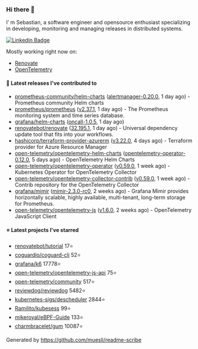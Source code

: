 ### Hi there 👋

I’ m Sebastian, a software engineer and opensource enthusiast specializing in developing, monitoring and managing releases in distributed systems.

[![Linkedin Badge](https://img.shields.io/badge/-LinkedIn-blue?style=flat&logo=Linkedin&logoColor=white&link=https://www.linkedin.com/in/sebastian-poxhofer/)](https://www.linkedin.com/in/sebastian-poxhofer/)

Mostly working right now on:
- [Renovate](https://github.com/renovatebot/renovate)
- [OpenTelemetry](https://github.com/open-telemetry)



#### 🚀 Latest releases I've contributed to

- [prometheus-community/helm-charts](https://github.com/prometheus-community/helm-charts) ([alertmanager-0.20.0](https://github.com/prometheus-community/helm-charts/releases/tag/alertmanager-0.20.0), 1 day ago) - Prometheus community Helm charts
- [prometheus/prometheus](https://github.com/prometheus/prometheus) ([v2.37.1](https://github.com/prometheus/prometheus/releases/tag/v2.37.1), 1 day ago) - The Prometheus monitoring system and time series database.
- [grafana/helm-charts](https://github.com/grafana/helm-charts) ([oncall-1.0.5](https://github.com/grafana/helm-charts/releases/tag/oncall-1.0.5), 1 day ago)
- [renovatebot/renovate](https://github.com/renovatebot/renovate) ([32.195.1](https://github.com/renovatebot/renovate/releases/tag/32.195.1), 1 day ago) - Universal dependency update tool that fits into your workflows.
- [hashicorp/terraform-provider-azurerm](https://github.com/hashicorp/terraform-provider-azurerm) ([v3.22.0](https://github.com/hashicorp/terraform-provider-azurerm/releases/tag/v3.22.0), 4 days ago) - Terraform provider for Azure Resource Manager
- [open-telemetry/opentelemetry-helm-charts](https://github.com/open-telemetry/opentelemetry-helm-charts) ([opentelemetry-operator-0.12.0](https://github.com/open-telemetry/opentelemetry-helm-charts/releases/tag/opentelemetry-operator-0.12.0), 5 days ago) - OpenTelemetry Helm Charts
- [open-telemetry/opentelemetry-operator](https://github.com/open-telemetry/opentelemetry-operator) ([v0.59.0](https://github.com/open-telemetry/opentelemetry-operator/releases/tag/v0.59.0), 1 week ago) - Kubernetes Operator for OpenTelemetry Collector
- [open-telemetry/opentelemetry-collector-contrib](https://github.com/open-telemetry/opentelemetry-collector-contrib) ([v0.59.0](https://github.com/open-telemetry/opentelemetry-collector-contrib/releases/tag/v0.59.0), 1 week ago) - Contrib repository for the OpenTelemetry Collector
- [grafana/mimir](https://github.com/grafana/mimir) ([mimir-2.3.0-rc0](https://github.com/grafana/mimir/releases/tag/mimir-2.3.0-rc0), 2 weeks ago) - Grafana Mimir provides horizontally scalable, highly available, multi-tenant, long-term storage for Prometheus.
- [open-telemetry/opentelemetry-js](https://github.com/open-telemetry/opentelemetry-js) ([v1.6.0](https://github.com/open-telemetry/opentelemetry-js/releases/tag/v1.6.0), 2 weeks ago) - OpenTelemetry JavaScript Client

#### ⭐ Latest projects I've starred

- [renovatebot/tutorial](https://github.com/renovatebot/tutorial) 17⭐
- [coguardio/coguard-cli](https://github.com/coguardio/coguard-cli) 52⭐
- [grafana/k6](https://github.com/grafana/k6) 17778⭐
- [open-telemetry/opentelemetry-js-api](https://github.com/open-telemetry/opentelemetry-js-api) 75⭐
- [open-telemetry/community](https://github.com/open-telemetry/community) 517⭐
- [reviewdog/reviewdog](https://github.com/reviewdog/reviewdog) 5482⭐
- [kubernetes-sigs/descheduler](https://github.com/kubernetes-sigs/descheduler) 2844⭐
- [Ramilito/kubesess](https://github.com/Ramilito/kubesess) 99⭐
- [mikeroyal/eBPF-Guide](https://github.com/mikeroyal/eBPF-Guide) 133⭐
- [charmbracelet/gum](https://github.com/charmbracelet/gum) 10087⭐



Generated by https://github.com/muesli/readme-scribe

